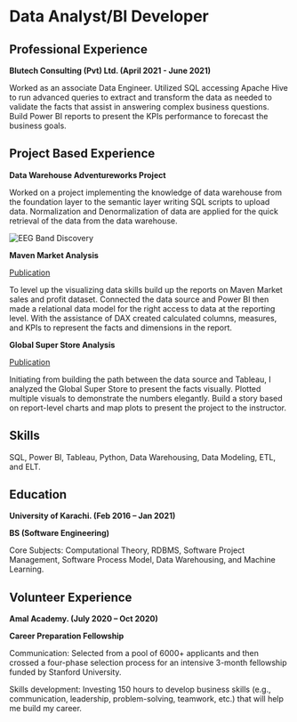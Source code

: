 # Data Analyst/BI Developer

## Professional Experience
**Blutech Consulting (Pvt) Ltd.                    (April 2021 - June 2021)**

Worked as an associate Data Engineer. Utilized SQL accessing Apache Hive to run advanced queries to extract and transform the data as needed to validate the facts that assist in answering complex business questions.  Build Power BI reports to present the KPIs performance to forecast the business goals.

## Project Based Experience
**Data Warehouse Adventureworks Project**

Worked on a project implementing the knowledge of data warehouse from the foundation layer to the semantic layer writing SQL scripts to upload data. Normalization and Denormalization of data are applied for the quick retrieval of the data from the data warehouse.

![EEG Band Discovery](/assets/img/eeg_band_discovery.jpeg)

**Maven Market Analysis**

[Publication](https://github.com/Aliftikhar/Maven-Market-Sales-Analysis-on-Power-Bi.)

To level up the visualizing data skills build up the reports on Maven Market sales and profit dataset. Connected the data source and Power BI then made a relational data model for the right access to data at the reporting level. With the assistance of DAX created calculated columns, measures, and KPIs to represent the facts and dimensions in the report. 

**Global Super Store Analysis**

[Publication](https://public.tableau.com/app/profile/shah.iftikhar/viz/Golbal_Superstore_Analysis/Story1)

Initiating from building the path between the data source and Tableau, I analyzed the Global Super Store to present the facts visually. 
Plotted multiple visuals to demonstrate the numbers elegantly. Build a story based on report-level charts and map plots to present the project to the instructor.


## Skills

SQL, Power BI, Tableau, Python, Data Warehousing, Data Modeling, ETL, and ELT.

## Education
**University of Karachi. (Feb 2016 – Jan 2021)**

**BS (Software Engineering)**

Core Subjects: Computational Theory, RDBMS, Software Project Management, Software Process Model, Data Warehousing, and Machine Learning.


## Volunteer Experience

**Amal Academy. (July 2020 – Oct 2020)**

**Career Preparation Fellowship**

Communication: Selected from a pool of 6000+ applicants and then crossed a four-phase selection process for an intensive 3-month fellowship funded by Stanford University. 

Skills development: Investing 150 hours to develop business skills (e.g., communication, leadership, problem-solving, teamwork, etc.) that will help me build my career.

